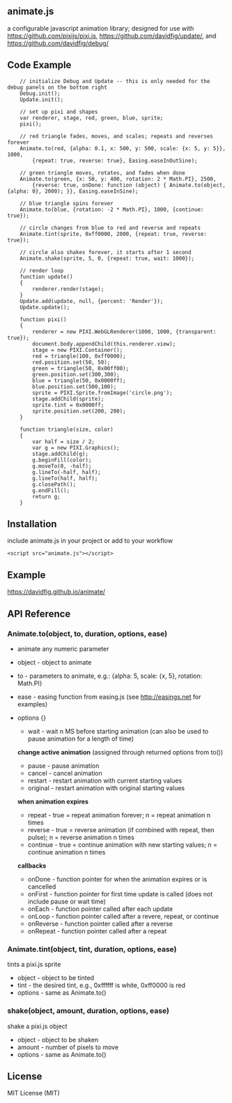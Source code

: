 ## animate.js
a configurable javascript animation library; designed for use with https://github.com/pixijs/pixi.js, https://github.com/davidfig/update/, and https://github.com/davidfig/debug/

## Code Example

        // initialize Debug and Update -- this is only needed for the debug panels on the bottom right
        Debug.init();
        Update.init();

        // set up pixi and shapes
        var renderer, stage, red, green, blue, sprite;
        pixi();

        // red triangle fades, moves, and scales; repeats and reverses forever
        Animate.to(red, {alpha: 0.1, x: 500, y: 500, scale: {x: 5, y: 5}}, 1000,
            {repeat: true, reverse: true}, Easing.easeInOutSine);

        // green triangle moves, rotates, and fades when done
        Animate.to(green, {x: 50, y: 400, rotation: 2 * Math.PI}, 2500,
            {reverse: true, onDone: function (object) { Animate.to(object, {alpha: 0}, 2000); }}, Easing.easeInSine);

        // blue triangle spins forever
        Animate.to(blue, {rotation: -2 * Math.PI}, 1000, {continue: true});

        // circle changes from blue to red and reverse and repeats
        Animate.tint(sprite, 0xff0000, 2000, {repeat: true, reverse: true});

        // circle also shakes forever, it starts after 1 second
        Animate.shake(sprite, 5, 0, {repeat: true, wait: 1000});

        // render loop
        function update()
        {
            renderer.render(stage);
        }
        Update.add(update, null, {percent: 'Render'});
        Update.update();

        function pixi()
        {
            renderer = new PIXI.WebGLRenderer(1000, 1000, {transparent: true});
            document.body.appendChild(this.renderer.view);
            stage = new PIXI.Container();
            red = triangle(100, 0xff0000);
            red.position.set(50, 50);
            green = triangle(50, 0x00ff00);
            green.position.set(300,300);
            blue = triangle(50, 0x0000ff);
            blue.position.set(500,100);
            sprite = PIXI.Sprite.fromImage('circle.png');
            stage.addChild(sprite);
            sprite.tint = 0x0000ff;
            sprite.position.set(200, 200);
        }

        function triangle(size, color)
        {
            var half = size / 2;
            var g = new PIXI.Graphics();
            stage.addChild(g);
            g.beginFill(color);
            g.moveTo(0, -half);
            g.lineTo(-half, half);
            g.lineTo(half, half);
            g.closePath();
            g.endFill();
            return g;
        }

## Installation
include animate.js in your project or add to your workflow

    <script src="animate.js"></script>

## Example
https://davidfig.github.io/animate/

## API Reference

### Animate.to(object, to, duration, options, ease)
* animate any numeric parameter
* object - object to animate
* to - parameters to animate, e.g.: {alpha: 5, scale: {x, 5}, rotation: Math.PI}
* ease - easing function from easing.js (see http://easings.net for examples)
* options {}

  - wait - wait n MS before starting animation (can also be used to pause animation for a length of time)

  __change active animation__ (assigned through returned options from to())
  - pause - pause animation
  - cancel - cancel animation
  - restart - restart animation with current starting values
  - original - restart animation with original starting values

  __when animation expires__
  - repeat - true = repeat animation forever; n = repeat animation n times
  - reverse - true = reverse animation (if combined with repeat, then pulse); n = reverse animation n times
  - continue - true = continue animation with new starting values; n = continue animation n times

  __callbacks__
  - onDone - function pointer for when the animation expires or is cancelled
  - onFirst - function pointer for first time update is called (does not include pause or wait time)
  - onEach - function pointer called after each update
  - onLoop - function pointer called after a revere, repeat, or continue
  - onReverse - function pointer called after a reverse
  - onRepeat - function pointer called after a repeat

### Animate.tint(object, tint, duration, options, ease)
tints a pixi.js sprite
* object - object to be tinted
* tint - the desired tint, e.g., 0xffffff is white, 0xff0000 is red
* options - same as Animate.to()

### shake(object, amount, duration, options, ease)
shake a pixi.js object
* object - object to be shaken
* amount - number of pixels to move
* options - same as Animate.to()

## License
MIT License (MIT)